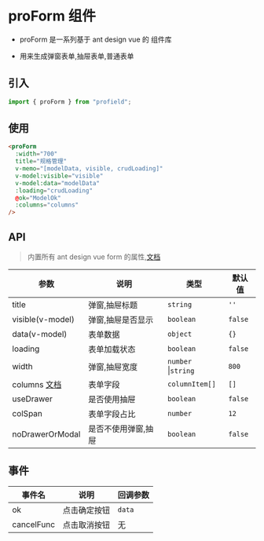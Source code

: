 # proForm 组件

- proForm 是一系列基于 ant design vue 的 组件库

- 用来生成弹窗表单,抽屉表单,普通表单

## 引入

```js
import { proForm } from "profield";
```

## 使用

```html
<proForm
  :width="700"
  title="规格管理"
  v-memo="[modelData, visible, crudLoading]"
  v-model:visible="visible"
  v-model:data="modelData"
  :loading="crudLoading"
  @ok="ModelOk"
  :columns="columns"
/>
```

## API

>内置所有 ant design vue form 的属性,[文档](https://antdv.com/components/form-cn)

| 参数 | 说明 | 类型 | 默认值 |
| --- | --- | --- | --- |
|title|弹窗,抽屉标题|`string`|`''`|
|visible(v-model)|弹窗,抽屉是否显示|`boolean`|`false`|
|data(v-model)|表单数据|`object`|`{}`|
|loading|表单加载状态|`boolean`|`false`|
|width|弹窗,抽屉宽度|`number` \|`string` |`800`|
|columns [文档](./types.md#columnitem)|表单字段|`columnItem[]`|`[]`|
|useDrawer|是否使用抽屉|`boolean`|`false`|
|colSpan|表单字段占比|`number`|`12`|
|noDrawerOrModal|是否不使用弹窗,抽屉|`boolean`|`false`|

## 事件

| 事件名 | 说明 | 回调参数 |
| --- | --- | --- |
|ok|点击确定按钮|`data`|
|cancelFunc|点击取消按钮|无|
